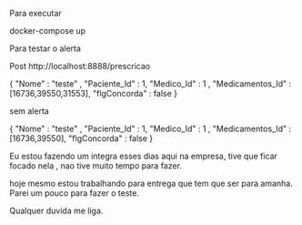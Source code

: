 Para executar 

docker-compose up

Para testar o alerta 

Post http://localhost:8888/prescricao

{
	"Nome" : "teste" ,
	"Paciente_Id" : 1,
	"Medico_Id" : 1 ,
	"Medicamentos_Id" : [16736,39550,31553],
	"flgConcorda" : false
}


sem alerta


{
	"Nome" : "teste" ,
	"Paciente_Id" : 1,
	"Medico_Id" : 1 ,
	"Medicamentos_Id" : [16736,39550],
	"flgConcorda" : false
}

Eu estou fazendo um integra esses dias aqui na empresa, tive que ficar focado nela , nao tive muito tempo para fazer.

hoje mesmo estou trabalhando para entrega que tem que ser para amanha. Parei um pouco para fazer o teste.

Qualquer duvida me liga.
